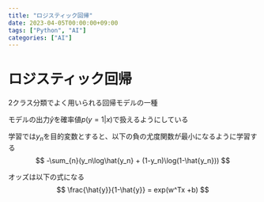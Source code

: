 ```yaml
---
title: "ロジスティック回帰"
date: 2023-04-05T00:00:00+09:00
tags: ["Python", "AI"]
categories: ["AI"]
---
```

# ロジスティック回帰

2クラス分類でよく用いられる回帰モデルの一種

モデルの出力$\hat{y}$を確率値$p(y=1|x)$で扱えるようにしている

学習では$y_n$を目的変数とすると、以下の負の尤度関数が最小になるように学習する
$$
-\sum_{n}(y_n\log\hat{y_n} + (1-y_n)\log(1-\hat{y_n}))
$$

オッズは以下の式になる
$$
\frac{\hat{y}}{1-\hat{y}} = exp(w^Tx +b)
$$